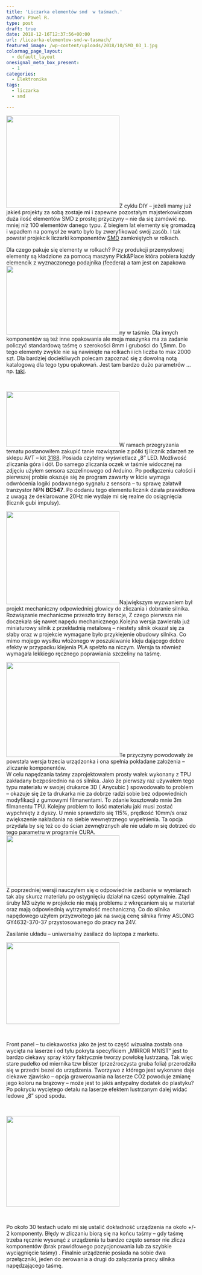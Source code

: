 ```yaml
---
title: 'Liczarka elementów smd  w taśmach.'
author: Pawel R.
type: post
draft: true
date: 2018-12-16T12:37:56+00:00
url: /liczarka-elementow-smd-w-tasmach/
featured_image: /wp-content/uploads/2018/10/SMD_03_1.jpg
colormag_page_layout:
  - default_layout
onesignal_meta_box_present:
  - 1
categories:
  - Elektronika
tags:
  - liczarka
  - smd

---
```

[<img class="size-medium wp-image-15278 alignright" src="http://techfreak.pl/wp-content/uploads/2018/10/SMD_09_1-300x244.jpg" alt="" width="300" height="244" />][1]Z cyklu DIY – jeżeli mamy już jakieś projekty za sobą zostaje mi i zapewne pozostałym majsterkowiczom duża ilość elementów SMD z prostej przyczyny – nie da się zamówić np. mniej niż 100 elementów danego typu. Z biegiem lat elementy się gromadzą i wpadłem na pomysł że warto było by zweryfikować swój zasób. I tak powstał projekcik liczarki komponentów [SMD][2] zamkniętych w rolkach.

Dla czego pakuje się elementy w rolkach? Przy produkcji przemysłowej elementy są kładzione za pomocą maszyny Pick&Place która pobiera każdy elemencik z wyznaczonego podajnika (feedera) a tam jest on zapakowa[<img class="alignleft size-medium wp-image-15279" src="http://techfreak.pl/wp-content/uploads/2018/10/rolki_vishay-300x182.png" alt="" width="300" height="182" />][3]ny w taśmie. Dla innych komponentów są też inne opakowania ale moja maszynka ma za zadanie policzyć standardową taśmę o szerokości 8mm i grubości do 1,5mm. Do tego elementy zwykle nie są nawinięte na rolkach i ich liczba to max 2000 szt. Dla bardziej dociekliwych polecam zapoznać się z dowolną notą katalogową dla tego typu opakowań. Jest tam bardzo dużo parametrów … np. [taki][4].

&nbsp;

[<img class="size-medium wp-image-15277 alignright" src="http://techfreak.pl/wp-content/uploads/2018/10/SMD_08_1-300x147.jpg" alt="" width="300" height="147" />][5]W ramach przegryzania tematu postanowiłem zakupić tanie rozwiązanie z półki tj licznik zdarzeń ze sklepu AVT – kit [3188][6]. Posiada czytelny wyświetlacz „8” LED. Możliwość zliczania góra i dół. Do samego zliczania oczek w taśmie widocznej na zdjęciu użyłem sensora szczelinowego od Arduino. Po podłączeniu całości i pierwszej probie okazuje się że program zawarty w kicie wymaga odwrócenia logiki podawanego sygnału z sensora – tu sprawę załatwił tranzystor NPN **BC547**. Po dodaniu tego elementu licznik działa prawidłowa z uwagą że deklarowane 20Hz nie wydaje mi się realne do osiągnięcia (licznik gubi impulsy).

[<img class="size-medium wp-image-15274 alignright" src="http://techfreak.pl/wp-content/uploads/2018/10/SMD_05_1-300x246.jpg" alt="" width="300" height="246" />][7]Największym wyzwaniem był projekt mechaniczny odpowiedniej głowicy do zliczania i dobranie silnika. Rozwiązanie mechaniczne przeszło trzy iteracje, Z czego pierwsza nie doczekała się nawet napędu mechanicznego.Kolejna wersja zawierała już miniaturowy silnik z przekładnią metalową – niestety silnik okazał się za słaby oraz w projekcie wymagane było przyklejenie obudowy silnika. Co mimo mojego wysiłku włożonego w poszukiwanie kleju dającego dobre efekty w przypadku klejenia PLA spełzło na niczym. Wersja ta również wymagała lekkiego ręcznego poprawiania szczeliny na taśmę.

[<img class="alignleft size-medium wp-image-15275" src="http://techfreak.pl/wp-content/uploads/2018/10/SMD_06_1-300x251.jpg" alt="" width="300" height="251" />][8]Te przyczyny powodowały że powstała wersja trzecia urządzonka i ona spełnia pokładane założenia &#8211; zliczanie komponentów.  
W celu napędzania taśmy zaprojektowałem prosty wałek wykonany z TPU zakładany bezpośrednio na oś silnika. Jako że pierwszy raz używałem tego typu materiału w swojej drukarce 3D ( Anycubic ) spowodowało to problem – okazuje się że ta drukarka nie za dobrze radzi sobie bez odpowiednich modyfikacji z gumowymi filmanentami. To zdanie kosztowało mnie 3m filmanentu TPU. Kolejny problem to ilość materiału jaki musi zostać wypchnięty z dyszy. U mnie sprawdziło się 115%, prędkość 10mm/s oraz zwiększenie nakładania na siebie wewnętrznego wypełnienia. Ta opcja przydała by się też co do ścian zewnętrznych ale nie udało m się dotrzeć do tego parametru w programie CURA.[<img class="size-medium wp-image-15276 alignright" src="http://techfreak.pl/wp-content/uploads/2018/10/SMD_07_1-300x136.jpg" alt="" width="300" height="136" />][9]  
Z poprzedniej wersji nauczyłem się o odpowiednie zadbanie w wymiarach tak aby skurcz materiału po ostygnięciu działał na cześć optymalnie. Ztąd śruby M3 użyte w projekcie nie mają problemu z wkręcaniem się w materiał oraz mają odpowiednią wytrzymałość mechaniczną. Co do silnika napędowego użyłem przyzwoitego jak na swoją cenę silnika firmy ASLONG GY4632-370-37 przystosowanego do pracy na 24V.

Zasilanie układu – uniwersalny zasilacz do laptopa z marketu.

[<img class="alignleft size-medium wp-image-15272" src="http://techfreak.pl/wp-content/uploads/2018/10/SMD_03_1-300x216.jpg" alt="" width="300" height="216" />][10]

&nbsp;

Front panel – tu ciekawostka jako że jest to część wizualna została ona wycięta na laserze i od tyłu pokryta specyfikiem „MIRROR MNIST” jest to bardzo ciekawy spray który faktycznie tworzy powłokę lustrzaną. Tak więc stare pudełko od miernika tzw blister (przeźroczysta gruba folia) przerodziła się w przedni bezel do urządzenia. Tworzywo z którego jest wykonane daje ciekawe zjawisko – opcja grawerowania na laserze CO2 powoduje zmianę jego koloru na brązowy – może jest to jakiś antypalny dodatek do plastyku? Po pokryciu wyciętego detalu na laserze efektem lustrzanym dalej widać ledowe „8” spod spodu.

&nbsp;

<img class="size-medium wp-image-15270 alignleft" src="http://techfreak.pl/wp-content/uploads/2018/10/SMD_01_1-300x240.jpg" alt="" width="300" height="240" /> 

&nbsp;

Po około 30 testach udało mi się ustalić dokładność urządzenia na około +/- 2 komponenty. Błędy w zliczaniu biorą się na końcu taśmy – gdy taśmę trzeba ręcznie wysunąć z urządzenia tu bardzo często sensor nie zlicza komponentów (brak prawidłowego pozycjonowania lub za szybkie wyciągnięcie taśmy) . Finalnie urządzenie posiada na sobie dwa przełączniki, jeden do zerowania a drugi do załączania pracy silnika napędzającego taśmę.

 [1]: http://techfreak.pl/wp-content/uploads/2018/10/SMD_09_1.jpg
 [2]: https://en.wikipedia.org/wiki/Surface-mount_technology
 [3]: http://techfreak.pl/wp-content/uploads/2018/10/rolki_vishay.png
 [4]: https://www.vishay.com/docs/60034/tapereel.pdf
 [5]: http://techfreak.pl/wp-content/uploads/2018/10/SMD_08_1.jpg
 [6]: https://sklep.avt.pl/avt3188.html
 [7]: http://techfreak.pl/wp-content/uploads/2018/10/SMD_05_1.jpg
 [8]: http://techfreak.pl/wp-content/uploads/2018/10/SMD_06_1.jpg
 [9]: http://techfreak.pl/wp-content/uploads/2018/10/SMD_07_1.jpg
 [10]: http://techfreak.pl/wp-content/uploads/2018/10/SMD_03_1.jpg